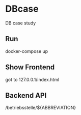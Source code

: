 # DBcase
DB case study

## Run
docker-compose up

## Show Frontend
got to 127.0.0.1/index.html

## Backend API
/betriebsstelle/${ABBREVIATION}

